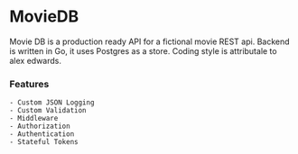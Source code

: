 # MovieDB

Movie DB is a production ready API for a fictional movie REST api. Backend is written in Go, it uses Postgres as a store. Coding style is attributale to alex edwards.

### Features

    - Custom JSON Logging
    - Custom Validation
    - Middleware
    - Authorization
    - Authentication
    - Stateful Tokens


